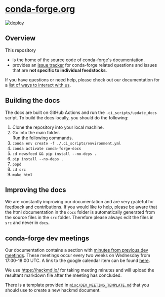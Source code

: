 # [conda-forge.org](https://conda-forge.org)
[![deploy](https://github.com/conda-forge/conda-forge.github.io/workflows/deploy/badge.svg)](https://github.com/conda-forge/conda-forge.github.io/actions?query=workflow%3Adeploy)

## Overview
This repository
- is the home of the source code of conda-forge's documentation.
- provides an [issue tracker](https://github.com/conda-forge/conda-forge.github.io/issues) for conda-forge related questions and issues that are **not specific to individual feedstocks**.

If you have questions or need help, please check out our documentation for a [list of ways to interact with us](https://conda-forge.org/docs/user/how_to_get_help.html).

## Building the docs

The docs are built on GitHub Actions and run the `.ci_scripts/update_docs` script.
To build the docs locally, you should do the following:
1.  Clone the repository into your local machine.
2.  Go into the main folder. </br>
    Run the following commands.  
3. `conda env create -f ./.ci_scripts/environment.yml`
4. `conda activate conda-forge-docs`
5. `cd newsfeed && pip install --no-deps .`
6. `pip install --no-deps .`
7. `popd`
8. `cd src`
9. `make html`

## Improving the docs

We are constantly improving our documentation and are very grateful for feedback and contributions. If you would like to help, please be aware that the html documentation in the `docs` folder is automatically generated from the source files in the `src` folder. Therefore please always edit the files in `src` and never in `docs`.

## conda-forge dev meetings

Our documentation contains a section with [minutes from previous dev meetings]([https://conda-forge.org/docs/minutes/00_intro.html]). These meetings occur every two weeks on Wednesday from 17:00-18:00 UTC.
A link to the google calendar item can be found [here](https://calendar.google.com/event?action=TEMPLATE&tmeid=Z2lraDk2a205cGUxdDkxYmNybXQxMGIxMGtfMjAxOTA3MjRUMTcwMDAwWiBzY29wYXR6QG0&tmsrc=scopatz%40gmail.com&scp=ALL).

We use https://hackmd.io/ for taking meeting minutes and will upload the resultant markdown file after the meeting has concluded.

There is a template provided in [`misc/DEV_MEETING_TEMPLATE.md`](https://github.com/conda-forge/conda-forge.github.io/tree/master/misc/DEV_MEETING_TEMPLATE.md) that you should use to create a new hackmd document.
